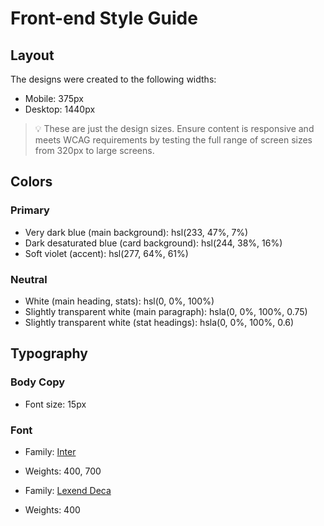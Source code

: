 # Front-end Style Guide

## Layout

The designs were created to the following widths:

-   Mobile: 375px
-   Desktop: 1440px

> 💡 These are just the design sizes. Ensure content is responsive and meets WCAG requirements by testing the full range of screen sizes from 320px to large screens.

## Colors

### Primary

-   Very dark blue (main background): hsl(233, 47%, 7%)
-   Dark desaturated blue (card background): hsl(244, 38%, 16%)
-   Soft violet (accent): hsl(277, 64%, 61%)

### Neutral

-   White (main heading, stats): hsl(0, 0%, 100%)
-   Slightly transparent white (main paragraph): hsla(0, 0%, 100%, 0.75)
-   Slightly transparent white (stat headings): hsla(0, 0%, 100%, 0.6)

## Typography

### Body Copy

-   Font size: 15px

### Font

-   Family: [Inter](https://fonts.google.com/specimen/Inter)
-   Weights: 400, 700

-   Family: [Lexend Deca](https://fonts.google.com/specimen/Lexend+Deca)
-   Weights: 400
